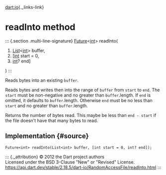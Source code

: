 [dart:io](../../dart-io/dart-io-library){._links-link}

readInto method
===============

::: {.section .multi-line-signature}
[Future](../../dart-async/future-class)\<[int](../../dart-core/int-class)\>
readInto(

1.  [List](../../dart-core/list-class)\<[int](../../dart-core/int-class)\>
    buffer,
2.  \[[int](../../dart-core/int-class) start = 0,
3.  [int](../../dart-core/int-class)? end\]

)
:::

Reads bytes into an existing `buffer`.

Reads bytes and writes then into the range of `buffer` from `start` to
`end`. The `start` must be non-negative and no greater than
`buffer`.length. If `end` is omitted, it defaults to `buffer`.length.
Otherwise `end` must be no less than `start` and no greater than
`buffer`.length.

Returns the number of bytes read. This maybe be less than `end - start`
if the file doesn\'t have that many bytes to read.

Implementation {#source}
--------------

``` {.language-dart data-language="dart"}
Future<int> readInto(List<int> buffer, [int start = 0, int? end]);
```

::: {._attribution}
© 2012 the Dart project authors\
Licensed under the BSD 3-Clause \"New\" or \"Revised\" License.\
<https://api.dart.dev/stable/2.18.5/dart-io/RandomAccessFile/readInto.html>
:::
